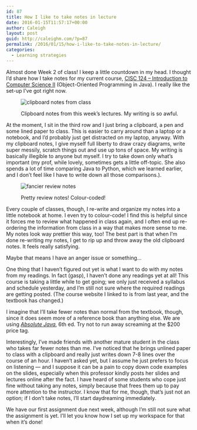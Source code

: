```yaml
---
id: 87
title: How I like to take notes in lecture
date: 2016-01-15T11:57:17+00:00
author: Caleigh
layout: post
guid: http://caleighm.com/?p=87
permalink: /2016/01/15/how-i-like-to-take-notes-in-lecture/
categories:
  - Learning strategies
---
```

Almost done Week 2 of class! I keep a little countdown in my head. I thought I&#8217;d share how I take notes for my current course, [CISC 124 &#8211; Introduction to Computer Science II](http://research.cs.queensu.ca/home/cisc124/2015w/home.html) (Object-Oriented Programming in Java). I really like the set-up I&#8217;ve got right now.<figure id="attachment_89" style="width: 500px" class="wp-caption alignleft">

<img class="wp-image-89" src="http://i2.wp.com/caleighm.com/wp-content/uploads/2016/01/12514024_10101320735363351_2488229902690375238_o.jpg?resize=500%2C375" alt="clipboard notes from class" srcset="http://i2.wp.com/caleighm.com/wp-content/uploads/2016/01/12514024_10101320735363351_2488229902690375238_o.jpg?resize=1024%2C768 1024w, http://i2.wp.com/caleighm.com/wp-content/uploads/2016/01/12514024_10101320735363351_2488229902690375238_o.jpg?resize=300%2C225 300w, http://i2.wp.com/caleighm.com/wp-content/uploads/2016/01/12514024_10101320735363351_2488229902690375238_o.jpg?resize=768%2C576 768w" sizes="(max-width: 500px) 100vw, 500px" data-recalc-dims="1" /><figcaption class="wp-caption-text">Clipboard notes from this week&#8217;s lectures. My writing is so awful.</figcaption></figure> 

At the moment, I sit in the third row and I just bring a clipboard, a pen and some lined paper to class. This is easier to carry around than a laptop or a notebook, and I&#8217;d probably just get distracted on my laptop, anyway. With my clipboard notes, I give myself full liberty to draw crazy diagrams, write super messily, scratch things out and use up tons of space. My writing is basically illegible to anyone but myself. I try to take down only what&#8217;s important (my prof, while lovely, sometimes gets a little off-topic. She also spends a lot of time comparing Java to Python, which we learned earlier, and I don&#8217;t feel like I have to write down all those comparisons.).<figure id="attachment_90" style="width: 500px" class="wp-caption alignright">

<img class="wp-image-90" src="http://i2.wp.com/caleighm.com/wp-content/uploads/2016/01/12485818_10101320735428221_5624969665597802924_o.jpg?resize=500%2C375" alt="fancier review notes" srcset="http://i2.wp.com/caleighm.com/wp-content/uploads/2016/01/12485818_10101320735428221_5624969665597802924_o.jpg?resize=1024%2C768 1024w, http://i2.wp.com/caleighm.com/wp-content/uploads/2016/01/12485818_10101320735428221_5624969665597802924_o.jpg?resize=300%2C225 300w, http://i2.wp.com/caleighm.com/wp-content/uploads/2016/01/12485818_10101320735428221_5624969665597802924_o.jpg?resize=768%2C576 768w" sizes="(max-width: 500px) 100vw, 500px" data-recalc-dims="1" /><figcaption class="wp-caption-text">Pretty review notes! Colour-coded!</figcaption></figure> 

Every couple of classes, though, I re-write and organize my notes into a little notebook at home. I even try to colour-code! I find this is helpful since it forces me to review what happened in class again, and I often end up re-ordering the information from class in a way that makes more sense to me. My notes look way prettier this way, too! The best part is that when I&#8217;m done re-writing my notes, I get to rip up and throw away the old clipboard notes. It feels really satisfying.

Maybe that means I have an anger issue or something&#8230;

One thing that I haven&#8217;t figured out yet is what I want to do with my notes from my readings. In fact (gasp), I haven&#8217;t done any readings yet at all! This course is taking a little while to get going; we only just received a syllabus and schedule yesterday, and I&#8217;m still not sure where the required readings are getting posted. (The course website I linked to is from last year, and the textbook has changed.)

I imagine that I&#8217;ll take fewer notes than normal from the textbook, though, since it does seem more of a reference book than anything else. We are using _[Absolute Java](http://www.amazon.ca/Absolute-Java-Edition-Walter-Savitch/dp/0134041674)_, 6th ed. Try not to run away screaming at the $200 price tag.

Interestingly, I&#8217;ve made friends with another mature student in the class who takes far fewer notes than me. I&#8217;ve noticed that he brings unlined paper to class with a clipboard and really just writes down 7-8 lines over the course of an hour. I haven&#8217;t asked yet, but I assume he just prefers to focus on listening &#8212; and I suppose it can be a pain to copy down code examples on the slides, especially when this professor kindly posts her slides and lectures online after the fact. I have heard of some students who cope just fine without taking any notes, simply because that frees them up to pay more attention to the instructor. I know that for me, though, that&#8217;s just not an option; if I don&#8217;t take notes, I&#8217;ll start daydreaming immediately.

We have our first assignment due next week, although I&#8217;m still not sure what the assignment is yet. I&#8217;ll let you know how I set up my workspace for that when it&#8217;s done!